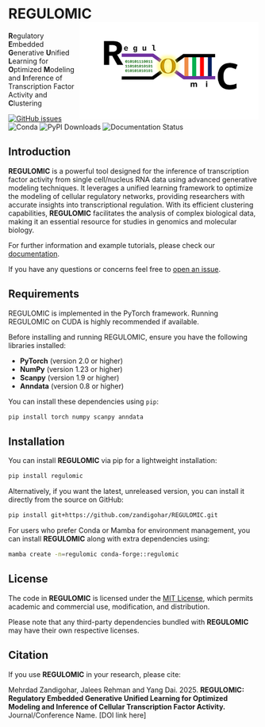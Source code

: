 # REGULOMIC<img src="assets/tool_logo.svg" align="right" width="360" class="no-scaled-link" />
**R**egulatory **E**mbedded **G**enerative **U**nified **L**earning for **O**ptimized **M**odeling and **I**nference of Transcription Factor Activity and **C**lustering


[![GitHub issues](https://img.shields.io/github/issues/zandigohar/REGULOMIC)](https://github.com/zandigohar/REGULOMIC/issues)
![Conda](https://img.shields.io/conda/dn/conda-forge/REGULOMIC)
![PyPI Downloads](https://img.shields.io/pypi/dm/REGULOMIC)
![Documentation Status](https://readthedocs.org/projects/REGULOMIC/badge/?version=latest)

## Introduction
**REGULOMIC** is a powerful tool designed for the inference of transcription factor activity from single cell/nucleus RNA data using advanced generative modeling techniques. It leverages a unified learning framework to optimize the modeling of cellular regulatory networks, providing researchers with accurate insights into transcriptional regulation. With its efficient clustering capabilities, **REGULOMIC** facilitates the analysis of complex biological data, making it an essential resource for studies in genomics and molecular biology.

For further information and example tutorials, please check our [documentation](https://readthedocs.org/projects/REGULOMIC/badge/?version=latest).

If you have any questions or concerns feel free to [open an issue](https://github.com/zandigohar/REGULOMIC/issues).

## Requirements
REGULOMIC is implemented in the PyTorch framework. Running REGULOMIC on CUDA is highly recommended if available.

Before installing and running REGULOMIC, ensure you have the following libraries installed:

- **PyTorch** (version 2.0 or higher)
- **NumPy** (version 1.23 or higher)
- **Scanpy** (version 1.9 or higher)
- **Anndata** (version 0.8 or higher)

You can install these dependencies using `pip`:

```bash
pip install torch numpy scanpy anndata
```

## Installation

You can install **REGULOMIC** via pip for a lightweight installation:

```bash
pip install regulomic
```

Alternatively, if you want the latest, unreleased version, you can install it directly from the source on GitHub:

```bash
pip install git+https://github.com/zandigohar/REGULOMIC.git
```

For users who prefer Conda or Mamba for environment management, you can install **REGULOMIC** along with extra dependencies using:

```bash
mamba create -n=regulomic conda-forge::regulomic
```

## License

The code in **REGULOMIC** is licensed under the [MIT License](https://opensource.org/licenses/MIT), which permits academic and commercial use, modification, and distribution. 

Please note that any third-party dependencies bundled with **REGULOMIC** may have their own respective licenses.

## Citation

If you use **REGULOMIC** in your research, please cite:

Mehrdad Zandigohar, Jalees Rehman and Yang Dai. 2025. **REGULOMIC: Regulatory Embedded Generative Unified Learning for Optimized Modeling and Inference of Cellular Transcription Factor Activity.** Journal/Conference Name. [DOI link here]

